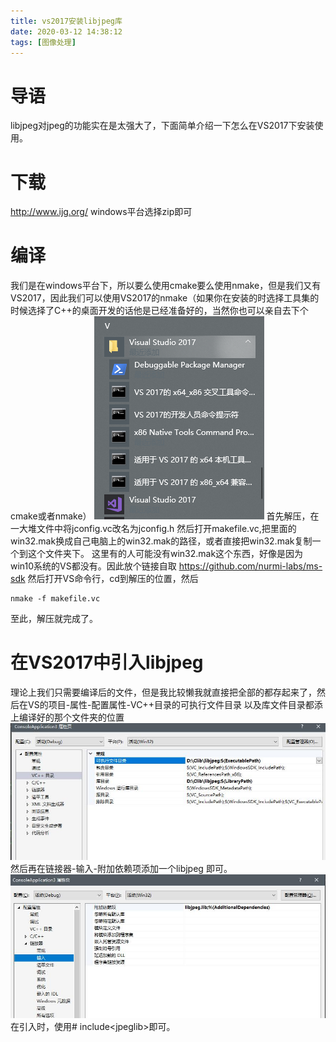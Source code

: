 ```yaml
---
title: vs2017安装libjpeg库
date: 2020-03-12 14:38:12
tags: [图像处理]
---
```

# 导语
libjpeg对jpeg的功能实在是太强大了，下面简单介绍一下怎么在VS2017下安装使用。
<!-- more -->

# 下载
http://www.ijg.org/
windows平台选择zip即可

# 编译
我们是在windows平台下，所以要么使用cmake要么使用nmake，但是我们又有VS2017，因此我们可以使用VS2017的nmake（如果你在安装的时选择工具集的时候选择了C++的桌面开发的话他是已经准备好的，当然你也可以亲自去下个cmake或者nmake）
![](2020~03~12~vs2017安装libjpeg库/1.png)
首先解压，在一大堆文件中将jconfig.vc改名为jconfig.h
然后打开makefile.vc,把里面的win32.mak换成自己电脑上的win32.mak的路径，或者直接把win32.mak复制一个到这个文件夹下。
这里有的人可能没有win32.mak这个东西，好像是因为win10系统的VS都没有。因此放个链接自取
https://github.com/nurmi-labs/ms-sdk
然后打开VS命令行，cd到解压的位置，然后
```
nmake -f makefile.vc
```
至此，解压就完成了。

# 在VS2017中引入libjpeg
理论上我们只需要编译后的文件，但是我比较懒我就直接把全部的都存起来了，然后在VS的项目-属性-配置属性-VC++目录的可执行文件目录 以及库文件目录都添上编译好的那个文件夹的位置
![](2020~03~12~vs2017安装libjpeg库/2.jpg)
然后再在链接器-输入-附加依赖项添加一个libjpeg
即可。
![](2020~03~12~vs2017安装libjpeg库/3.jpg)
在引入时，使用# include\<jpeglib\>即可。